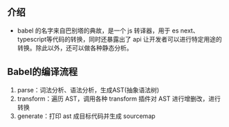 ## 介绍

- babel 的名字来自巴别塔的典故，是一个 js 转译器，用于 es next、typescript等代码的转换，同时还暴露出了 api 让开发者可以进行特定用途的转换。除此以外，还可以做各种静态分析。

## Babel的编译流程

1. parse：词法分析、语法分析，生成AST(抽象语法树)
2. transform：遍历 AST，调用各种 transform 插件对 AST 进行增删改，进行转换
3. generate：打印 ast 成目标代码并生成 sourcemap
